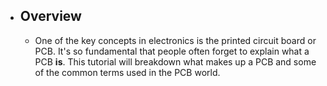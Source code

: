 - ## Overview
    - One of the key concepts in electronics is the printed circuit board or PCB. It's so fundamental that people often forget to explain what a PCB __is__. This tutorial will breakdown what makes up a PCB and some of the common terms used in the PCB world.
